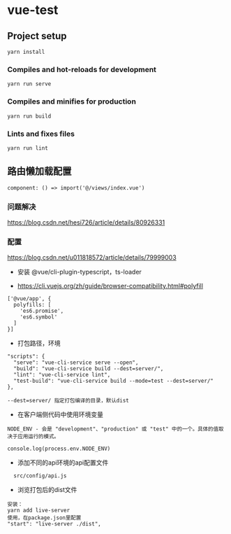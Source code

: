 # vue-test

## Project setup
```
yarn install
```

### Compiles and hot-reloads for development
```
yarn run serve
```

### Compiles and minifies for production
```
yarn run build
```

### Lints and fixes files
```
yarn run lint
```

## 路由懒加载配置
```
component: () => import('@/views/index.vue')
```

### 问题解决
https://blog.csdn.net/hesi726/article/details/80926331

### 配置
https://blog.csdn.net/u011818572/article/details/79999003
- 安装 @vue/cli-plugin-typescript，ts-loader

- https://cli.vuejs.org/zh/guide/browser-compatibility.html#polyfill
```
['@vue/app', {
  polyfills: [
    'es6.promise',
    'es6.symbol'
  ]
}]
```

- 打包路径，环境
```
"scripts": {
  "serve": "vue-cli-service serve --open",
  "build": "vue-cli-service build --dest=server/",
  "lint": "vue-cli-service lint",
  "test-build": "vue-cli-service build --mode=test --dest=server/"
},

--dest=server/ 指定打包编译的目录，默认dist
```

- 在客户端侧代码中使用环境变量
```
NODE_ENV - 会是 "development"、"production" 或 "test" 中的一个。具体的值取决于应用运行的模式。

console.log(process.env.NODE_ENV)

```
- 添加不同的api环境的api配置文件

```
  src/config/api.js
```

- 浏览打包后的dist文件
```
安装：
yarn add live-server
使用，在package.json里配置
"start": "live-server ./dist",
```



